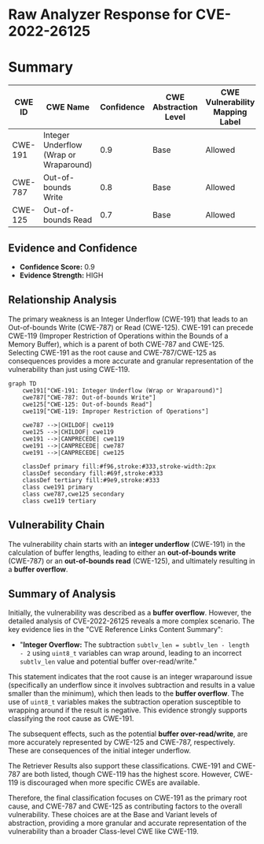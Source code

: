 # Raw Analyzer Response for CVE-2022-26125

# Summary
| CWE ID | CWE Name | Confidence | CWE Abstraction Level | CWE Vulnerability Mapping Label | CWE-Vulnerability Mapping Notes |
|---|---|---|---|---|---|
| CWE-191 | Integer Underflow (Wrap or Wraparound) | 0.9 | Base | Allowed | Primary CWE |
| CWE-787 | Out-of-bounds Write | 0.8 | Base | Allowed | Secondary Candidate |
| CWE-125 | Out-of-bounds Read | 0.7 | Base | Allowed | Secondary Candidate |

## Evidence and Confidence

*   **Confidence Score:** 0.9
*   **Evidence Strength:** HIGH

## Relationship Analysis
The primary weakness is an Integer Underflow (CWE-191) that leads to an Out-of-bounds Write (CWE-787) or Read (CWE-125). CWE-191 can precede CWE-119 (Improper Restriction of Operations within the Bounds of a Memory Buffer), which is a parent of both CWE-787 and CWE-125. Selecting CWE-191 as the root cause and CWE-787/CWE-125 as consequences provides a more accurate and granular representation of the vulnerability than just using CWE-119.

```mermaid
graph TD
    cwe191["CWE-191: Integer Underflow (Wrap or Wraparound)"]
    cwe787["CWE-787: Out-of-bounds Write"]
    cwe125["CWE-125: Out-of-bounds Read"]
    cwe119["CWE-119: Improper Restriction of Operations"]

    cwe787 -->|CHILDOF| cwe119
    cwe125 -->|CHILDOF| cwe119
    cwe191 -->|CANPRECEDE| cwe119
    cwe191 -->|CANPRECEDE| cwe787
    cwe191 -->|CANPRECEDE| cwe125
    
    classDef primary fill:#f96,stroke:#333,stroke-width:2px
    classDef secondary fill:#69f,stroke:#333
    classDef tertiary fill:#9e9,stroke:#333
    class cwe191 primary
    class cwe787,cwe125 secondary
    class cwe119 tertiary
```

## Vulnerability Chain
The vulnerability chain starts with an **integer underflow** (CWE-191) in the calculation of buffer lengths, leading to either an **out-of-bounds write** (CWE-787) or an **out-of-bounds read** (CWE-125), and ultimately resulting in a **buffer overflow**.

## Summary of Analysis
Initially, the vulnerability was described as a **buffer overflow**. However, the detailed analysis of CVE-2022-26125 reveals a more complex scenario. The key evidence lies in the "CVE Reference Links Content Summary":

*   "**Integer Overflow:** The subtraction `subtlv_len = subtlv_len - length - 2` using `uint8_t` variables can wrap around, leading to an incorrect `subtlv_len` value and potential buffer over-read/write."

This statement indicates that the root cause is an integer wraparound issue (specifically an underflow since it involves subtraction and results in a value smaller than the minimum), which then leads to the **buffer overflow**. The use of `uint8_t` variables makes the subtraction operation susceptible to wrapping around if the result is negative. This evidence strongly supports classifying the root cause as CWE-191.

The subsequent effects, such as the potential **buffer over-read/write**, are more accurately represented by CWE-125 and CWE-787, respectively. These are consequences of the initial integer underflow.

The Retriever Results also support these classifications. CWE-191 and CWE-787 are both listed, though CWE-119 has the highest score. However, CWE-119 is discouraged when more specific CWEs are available.

Therefore, the final classification focuses on CWE-191 as the primary root cause, and CWE-787 and CWE-125 as contributing factors to the overall vulnerability. These choices are at the Base and Variant levels of abstraction, providing a more granular and accurate representation of the vulnerability than a broader Class-level CWE like CWE-119.